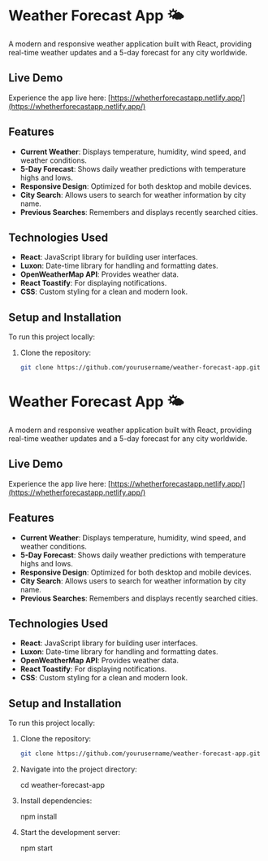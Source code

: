 # Weather Forecast App 🌤️

A modern and responsive weather application built with React, providing real-time weather updates and a 5-day forecast for any city worldwide.

## Live Demo

Experience the app live here: [https://whetherforecastapp.netlify.app/](https://whetherforecastapp.netlify.app/)

## Features

- **Current Weather**: Displays temperature, humidity, wind speed, and weather conditions.
- **5-Day Forecast**: Shows daily weather predictions with temperature highs and lows.
- **Responsive Design**: Optimized for both desktop and mobile devices.
- **City Search**: Allows users to search for weather information by city name.
- **Previous Searches**: Remembers and displays recently searched cities.

## Technologies Used

- **React**: JavaScript library for building user interfaces.
- **Luxon**: Date-time library for handling and formatting dates.
- **OpenWeatherMap API**: Provides weather data.
- **React Toastify**: For displaying notifications.
- **CSS**: Custom styling for a clean and modern look.

## Setup and Installation

To run this project locally:

1. Clone the repository:

   ```bash
   git clone https://github.com/yourusername/weather-forecast-app.git
# Weather Forecast App 🌤️

A modern and responsive weather application built with React, providing real-time weather updates and a 5-day forecast for any city worldwide.

## Live Demo

Experience the app live here: [https://whetherforecastapp.netlify.app/](https://whetherforecastapp.netlify.app/)

## Features

- **Current Weather**: Displays temperature, humidity, wind speed, and weather conditions.
- **5-Day Forecast**: Shows daily weather predictions with temperature highs and lows.
- **Responsive Design**: Optimized for both desktop and mobile devices.
- **City Search**: Allows users to search for weather information by city name.
- **Previous Searches**: Remembers and displays recently searched cities.

## Technologies Used

- **React**: JavaScript library for building user interfaces.
- **Luxon**: Date-time library for handling and formatting dates.
- **OpenWeatherMap API**: Provides weather data.
- **React Toastify**: For displaying notifications.
- **CSS**: Custom styling for a clean and modern look.

## Setup and Installation

To run this project locally:

1. Clone the repository:

   ```bash
   git clone https://github.com/yourusername/weather-forecast-app.git
2. Navigate into the project directory:

    cd weather-forecast-app


3. Install dependencies:

    npm install


4. Start the development server:

    npm start


